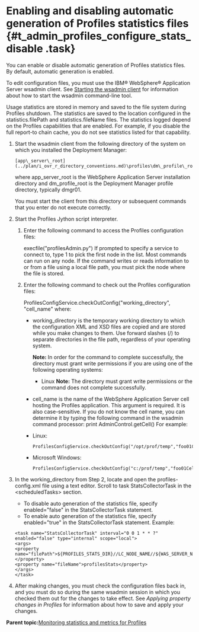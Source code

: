 # Enabling and disabling automatic generation of Profiles statistics files {#t_admin_profiles_configure_stats_disable .task}

You can enable or disable automatic generation of Profiles statistics files. By default, automatic generation is enabled.

To edit configuration files, you must use the IBM® WebSphere® Application Server wsadmin client. See [Starting the wsadmin client](t_admin_wsadmin_starting.md) for information about how to start the wsadmin command-line tool.

Usage statistics are stored in memory and saved to the file system during Profiles shutdown. The statistics are saved to the location configured in the statistics.filePath and statistics.fileName files. The statistics logged depend on the Profiles capabilities that are enabled. For example, if you disable the full report-to chain cache, you do not see statistics listed for that capability.

1.  Start the wsadmin client from the following directory of the system on which you installed the Deployment Manager:

    ```
    [app\_server\_root](../plan/i_ovr_r_directory_conventions.md)\profiles\dm\_profile\_root\bin
    ```

    where app\_server\_root is the WebSphere Application Server installation directory and dm\_profile\_root is the Deployment Manager profile directory, typically dmgr01.

    You must start the client from this directory or subsequent commands that you enter do not execute correctly.

2.  Start the Profiles Jython script interpreter.

    1.  Enter the following command to access the Profiles configuration files:

        execfile\("profilesAdmin.py"\) If prompted to specify a service to connect to, type 1 to pick the first node in the list. Most commands can run on any node. If the command writes or reads information to or from a file using a local file path, you must pick the node where the file is stored.

    2.  Enter the following command to check out the Profiles configuration files:

        ProfilesConfigService.checkOutConfig\("working\_directory", "cell\_name" where:

        -   working\_directory is the temporary working directory to which the configuration XML and XSD files are copied and are stored while you make changes to them. Use forward slashes \(/\) to separate directories in the file path, regardless of your operating system.

            **Note:** In order for the command to complete successfully, the directory must grant write permissions if you are using one of the following operating systems:

            -   Linux
            **Note:** The directory must grant write permissions or the command does not complete successfully.

        -   cell\_name is the name of the WebSphere Application Server cell hosting the Profiles application. This argument is required. It is also case-sensitive. If you do not know the cell name, you can determine it by typing the following command in the wsadmin command processor: print AdminControl.getCell\(\)
        For example:

        -   Linux:

            ```
            ProfilesConfigService.checkOutConfig("/opt/prof/temp","foo01Cell01")
            ```

        -   Microsoft Windows:

            ```
            ProfilesConfigService.checkOutConfig("c:/prof/temp","foo01Cell01")
            ```

3.  In the working\_directory from Step 2, locate and open the profiles-config.xml file using a text editor. Scroll to task StatsCollectorTask in the <scheduledTasks\> section.

    -   To disable auto generation of the statistics file, specify enabled="false" in the StatsCollectorTask statement.
    -   To enable auto generation of the statistics file, specify enabled="true" in the StatsCollectorTask statement.
    Example:

    ```
    <task name="StatsCollectorTask" interval="0 0 1 * * ?" enabled="false" type="internal" scope="local">
    <args>
    <property name="filePath">${PROFILES_STATS_DIR}//LC_NODE_NAME//${WAS_SERVER_NAME}</property>
    <property name="fileName">profilesStats</property>
    </args>
    </task> 
    ```

4.  After making changes, you must check the configuration files back in, and you must do so during the same wsadmin session in which you checked them out for the changes to take effect. See *Applying property changes in Profiles* for information about how to save and apply your changes.


**Parent topic:**[Monitoring statistics and metrics for Profiles](../admin/c_admin_profiles_stats.md)

